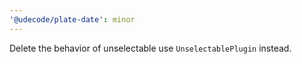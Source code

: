 ```yaml
---
'@udecode/plate-date': minor
---
```


Delete the behavior of unselectable use `UnselectablePlugin` instead.

